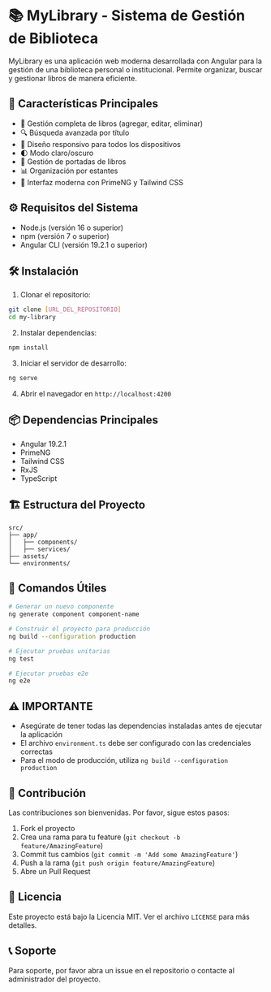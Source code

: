 # 📚 MyLibrary - Sistema de Gestión de Biblioteca

MyLibrary es una aplicación web moderna desarrollada con Angular para la gestión de una biblioteca personal o institucional. Permite organizar, buscar y gestionar libros de manera eficiente.

## 🚀 Características Principales

- 📖 Gestión completa de libros (agregar, editar, eliminar)
- 🔍 Búsqueda avanzada por título
- 📱 Diseño responsivo para todos los dispositivos
- 🌓 Modo claro/oscuro
- 📸 Gestión de portadas de libros
- 📊 Organización por estantes
- 🎨 Interfaz moderna con PrimeNG y Tailwind CSS

## ⚙️ Requisitos del Sistema

- Node.js (versión 16 o superior)
- npm (versión 7 o superior)
- Angular CLI (versión 19.2.1 o superior)

## 🛠️ Instalación

1. Clonar el repositorio:
```bash
git clone [URL_DEL_REPOSITORIO]
cd my-library
```

2. Instalar dependencias:
```bash
npm install
```

3. Iniciar el servidor de desarrollo:
```bash
ng serve
```

4. Abrir el navegador en `http://localhost:4200`

## 📦 Dependencias Principales

- Angular 19.2.1
- PrimeNG
- Tailwind CSS
- RxJS
- TypeScript

## 🏗️ Estructura del Proyecto

```
src/
├── app/
│   ├── components/
│   ├── services/
├── assets/
└── environments/
```

## 🔧 Comandos Útiles

```bash
# Generar un nuevo componente
ng generate component component-name

# Construir el proyecto para producción
ng build --configuration production

# Ejecutar pruebas unitarias
ng test

# Ejecutar pruebas e2e
ng e2e
```

## ⚠️ IMPORTANTE

- Asegúrate de tener todas las dependencias instaladas antes de ejecutar la aplicación
- El archivo `environment.ts` debe ser configurado con las credenciales correctas
- Para el modo de producción, utiliza `ng build --configuration production`

## 🤝 Contribución

Las contribuciones son bienvenidas. Por favor, sigue estos pasos:

1. Fork el proyecto
2. Crea una rama para tu feature (`git checkout -b feature/AmazingFeature`)
3. Commit tus cambios (`git commit -m 'Add some AmazingFeature'`)
4. Push a la rama (`git push origin feature/AmazingFeature`)
5. Abre un Pull Request

## 📄 Licencia

Este proyecto está bajo la Licencia MIT. Ver el archivo `LICENSE` para más detalles.

## 📞 Soporte

Para soporte, por favor abra un issue en el repositorio o contacte al administrador del proyecto.
